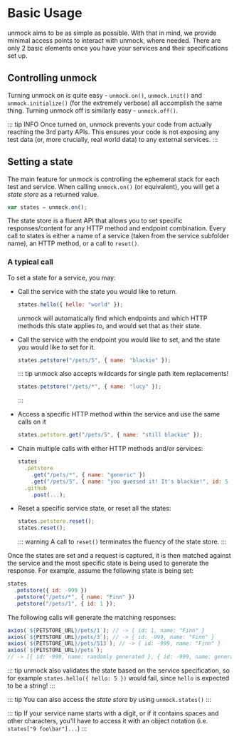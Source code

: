 # Basic Usage

unmock aims to be as simple as possible. With that in mind, we provide minimal access points to interact with unmock, where needed. There are only 2 basic elements once you have your services and their specifications set up.

## Controlling unmock

Turning unmock on is quite easy - `unmock.on()`, `unmock.init()` and `unmock.initialize()` (for the extremely verbose) all accomplish the same thing.
Turning unmock off is similarly easy - `unmock.off()`.

::: tip INFO
Once turned on, unmock prevents your code from actually reaching the 3rd party APIs. This ensures your code is not exposing any test data (or, more crucially, real world data) to any external services.
:::

## Setting a state

The main feature for unmock is controlling the ephemeral stack for each test and service. When calling `unmock.on()` (or equivalent), you will get a _state store_ as a returned value.

```javascript
var states = unmock.on();
```

The state store is a fluent API that allows you to set specific responses/content for any HTTP method and endpoint combination. Every call to states is either a name of a service (taken from the service subfolder name), an HTTP method, or a call to `reset()`.

### A typical call

To set a state for a service, you may:

- Call the service with the state you would like to return.

  ```javascript
  states.hello({ hello: "world" });
  ```

  unmock will automatically find which endpoints and which HTTP methods this state applies to, and would set that as their state.

- Call the service with the endpoint you would like to set, and the state you would like to set for it.

  ```javascript
  states.petstore("/pets/5", { name: "blackie" });
  ```

  ::: tip
  unmock also accepts wildcards for single path item replacements!

  ```javascript
  states.petstore("/pets/*", { name: "lucy" });
  ```

  :::

- Access a specific HTTP method within the service and use the same calls on it

  ```javascript
  states.petstore.get("/pets/5", { name: "still blackie" });
  ```

- Chain multiple calls with either HTTP methods and/or services:
  ```javascript
  states
    .petstore
      .get("/pets/*", { name: "generic" })
      .get("/pets/5", { name: "you guessed it! It's blackie!", id: 5 })
    .github
      .post(...);
  ```
- Reset a specific service state, or reset all the states:
  ```javascript
  states.petstore.reset();
  states.reset();
  ```
  ::: warning
  A call to `reset()` terminates the fluency of the state store.
  :::

Once the states are set and a request is captured, it is then matched against the service and the most specific state is being used to generate the response. For example, assume the following state is being set:

```javascript
states
  .petstore({ id: -999 })
  .petstore("/pets/*", { name: "Finn" })
  .petstore("/pets/1", { id: 1 });
```

The following calls will generate the matching responses:

```javascript
axios(`${PETSTORE_URL}/pets/1`); // -> { id: 1, name: "Finn" }
axios(`${PETSTORE_URL}/pets/3`); // -> { id: -999, name: "Finn" }
axios(`${PETSTORE_URL}/pets/513`); // -> { id: -999, name: "Finn" }
axios(`${PETSTORE_URL}/pets`);
// -> [{ id: -999, name: randomly generated }, { id: -999, name: generated }, ... ]
```

::: tip
unmock also validates the state based on the service specification, so for example `states.hello({ hello: 5 })` would fail, since `hello` is expected to be a string!
:::

::: tip
You can also access the _state store_ by using `unmock.states()`
:::

::: tip
If your service name starts with a digit, or if it contains spaces and other characters, you'll have to access it with an object notation (i.e. `states["9 foo\bar"]...`)
:::
